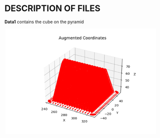 # DESCRIPTION OF FILES
<p><b>Data1</b> contains the cube on the pyramid</p>
<div align=center>
<img src="data1/Figure_2.png" width="500" height="350" />
</div>
